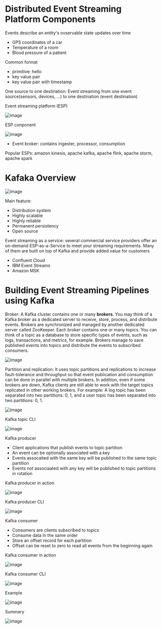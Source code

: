 # Distributed Event Streaming Platform Components
Events  describe an entity's ovservable state updates over time
- GPS coordinates of a car
- Temperature of a room
- Blood pressure of a patient

Common format
- primitive: hello
- key value pair
- key value pair with timestamp

One source to one destination: Event streaming from one event source(sensors, devices, ...) to one destination (event destination)

Event streaming platform (ESP)

![image](/pics/esp.png)

ESP conponent

![image](/pics/esp_component.png)
- Event broker: contains ingester, processor, consumption

Popular ESPs: amazon kinesis, apache kafka, apache flink, apache storm, apache spark

# Kafaka Overview
![image](/pics/kafka_structure.png)

Main feature:
- Distribution system
- Highly scalable
- Highly reliable
- Permanent persistency
- Open source

Event streaming as a service: several commercial service providers offer an on-demand ESP-as-a-Service to meet your streaming requirements. Many of them are built on top of Kafka and provide added value for customers
- Confluent Cloud
- IBM Event Streams
- Amazon MSK

# Building Event Streaming Pipelines using Kafka
Broker: A Kafka cluster contains one or many **brokers**. You may think of a Kafka broker as a dedicated server to receive, store, process, and distribute events. Brokers are synchronized and managed by another dedicated server called ZooKeeper. Each broker contains one or many topics. You can think of a topic as a database to store specific types of events, such as logs, transactions, and metrics, for example. Brokers manage to save published events into topics and distribute the events to subscribed consumers. 

![image](/pics/broker.png)

Partition and replication: It uses topic partitions and replications to increase fault-tolerance and throughput so that event publication and consumption can be done in parallel with multiple brokers. In addition, even if some brokers are down, Kafka clients are still able to work with the target topics replicated in other working brokers. For example: A log topic has been separated into two partitions: 0, 1, and a user topic has been separated into two partitions: 0, 1.

![image](/pics/partition_replications.png)

Kafka topic CLI

![image](/pics/kafka_cli.png)

Kafka producer
- Client applications that publish events to topic partition
- An event can be optionally associated with a key
- Events assocaited with the same key will be published to the same topic partition
- Events not associaated with any key will be published to topic partitions in rotation

Kafka producer in action

![image](/pics/kafka_producer_in_action.png)

Kafka producer CLI

![image](/pics/kafka_producer_cli.png)


Kafka consumer
- Consumers are clients subscribed to topics
- Consume data in the same order
- Store an offset record for each partition
- Offset can be reset to zero to read all events from the beginning again

Kafka consumer in action

![image](/pics/kafka_consumer_in_action.png)

Kafka consumer CLI

![image](/pics/kafka_consumer_cli.png)

Example

![image](/pics/kafka_example.png)


Summary

![image](/pics/kafka_core_summary.png)
